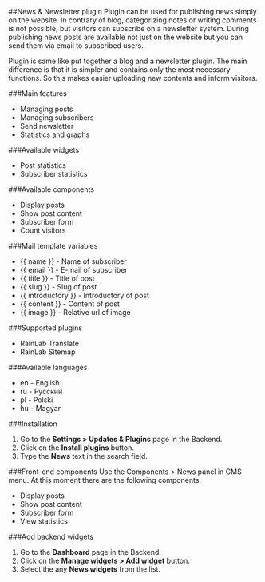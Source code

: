 ##News & Newsletter plugin
Plugin can be used for publishing news simply on the website. In contrary of blog, categorizing notes or writing comments is not possible, but visitors can subscribe on a newsletter system. During publishing news posts are available not just on the website but you can send them via email to subscribed users.

Plugin is same like put together a blog and a newsletter plugin. The main difference is that it is simpler and contains only the most necessary functions. So this makes easier uploading new contents and inform visitors.

###Main features
* Managing posts
* Managing subscribers
* Send newsletter
* Statistics and graphs

###Available widgets
* Post statistics
* Subscriber statistics

###Available components
* Display posts
* Show post content
* Subscriber form
* Count visitors

###Mail template variables
* {{ name }} - Name of subscriber
* {{ email }} - E-mail of subscriber
* {{ title }} - Title of post
* {{ slug }} - Slug of post
* {{ introductory }} - Introductory of post
* {{ content }} - Content of post
* {{ image }} - Relative url of image

###Supported plugins
* RainLab Translate
* RainLab Sitemap

###Available languages
* en - English
* ru - Pу́сский
* pl - Polski
* hu - Magyar

###Installation
1. Go to the __Settings > Updates & Plugins__ page in the Backend.
1. Click on the __Install plugins__ button.
1. Type the __News__ text in the search field.

###Front-end components
Use the Components > News panel in CMS menu. At this moment there are the following components:
* Display posts
* Show post content
* Subscriber form
* View statistics

###Add backend widgets
1. Go to the __Dashboard__ page in the Backend.
1. Click on the __Manage widgets > Add widget__ button.
1. Select the any __News widgets__ from the list.
